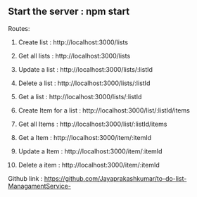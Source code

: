 ## Start the server : npm start

Routes:

1. Create list : http://localhost:3000/lists

2. Get all lists : http://localhost:3000/lists

3. Update a list : http://localhost:3000/lists/:listId

4. Delete a list : http://localhost:3000/lists/:listId

5. Get a list : http://localhost:3000/lists/:listId

6. Create Item for a list : http://localhost:3000/list/:listId/items

7. Get all Items : http://localhost:3000/list/:listId/items

8. Get a Item : http://localhost:3000/item/:itemId

9. Update a Item : http://localhost:3000/item/:itemId

10. Delete a item : http://localhost:3000/item/:itemId


Github link : https://github.com/Jayaprakashkumar/to-do-list-ManagamentService-
